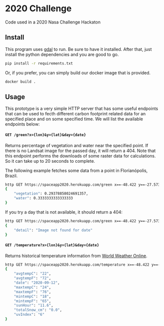 # 2020 Challenge

Code used in a 2020 Nasa Challenge Hackaton

## Install
This program uses [gdal][1] to run. Be sure to have it installed. After that,
just install the python dependencies and you are good to go.

```bash
pip install -r requirements.txt
```

Or, if you prefer, you can simply build our docker image that is provided.

```bash
docker build .
```

## Usage
This prototype is a very simple HTTP server that has some useful endpoints that
can be used to fecth different carbon footprint related data for an specified
place and on some specified time. We will list the available endpoints below:

#### `GET /green?x={lon}&y={lat}&day={date}`
Returns percentage of vegetation and water near the specified point. If there
is no Landsat image for the passed day, it will return a 404. Note that this
endpoint performs the downloads of some raster data for calculations. So it can
take up to 20 seconds to complete.

The following example fetches some data from a point in Florianópolis, Brazil.

```bash
http GET https://spaceapp2020.herokuapp.com/green x==-48.422 y==-27.573 day==2020-09-11
{
    "vegetation": 0.29378858024691357,
    "water": 0.3333333333333333
}
```

If you try a day that is not available, it should return a 404:

```bash
http GET https://spaceapp2020.herokuapp.com/green x==-48.422 y==-27.573 day==2020-09-12
{
    "detail": "Image not found for date"
}
```

#### `GET /temperature?x={lon}&y={lat}&day={date}`
Returns historical temperature information from [World Weather Online][2].

```bash
http GET https://spaceapp2020.herokuapp.com/temperature x==-48.422 y==-27.573 day==2020-09-11
{
    "avgtempC": "22",
    "avgtempF": "72",
    "date": "2020-09-12",
    "maxtempC": "24",
    "maxtempF": "76",
    "mintempC": "18",
    "mintempF": "65",
    "sunHour": "11.6",
    "totalSnow_cm": "0.0",
    "uvIndex": "6"
}
```

[1]: https://www.gdal.org/
[2]: https://www.worldweatheronline.com/
